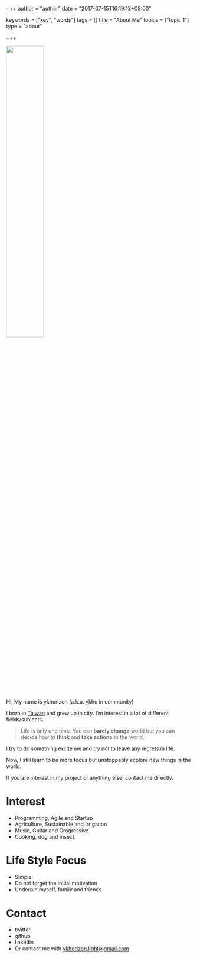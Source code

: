 +++
author = "author"
date = "2017-07-15T16:19:13+08:00"

keywords = ["key", "words"]
tags = []
title = "About Me"
topics = ["topic 1"]
type = "about"

+++

<img src="/content_img/about/me2.jpg" style="width:45%" > 

Hi, My name is ykhorizon (a.k.a. ykhu in community)

I born in [Taiwan](https://en.wikipedia.org/wiki/Taiwan) and grew up in city. I'm interest in a lot of different fields/subjects. 

> Life is only one time. You can __barely change__ world but you can decide how to __think__  and __take actions__ to the world.

I try to do something excite me and try not to leave any regrets in life.

Now, I still learn to be more focus but unstoppably explore new things in the world. 

If you are interest in my project or anything else, contact me directly.

# Interest 

- Programming, Agile and Startup
- Agriculture, Sustainable and Irrigation
- Music, Guitar and Grogressive
- Cooking, dog and insect

# Life Style Focus

- Simple
- Do not forget the initial motivation
- Underpin myself, family and friends

# Contact

- twitter
- github
- linkedin
- Or contact me with ykhorizon.light@gmail.com